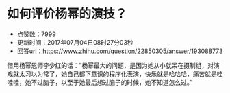 # 如何评价杨幂的演技？
- 点赞数：7999
- 更新时间：2017年07月04日08时27分03秒
- 回答url：https://www.zhihu.com/question/22850305/answer/193088773
<body>
 <p data-pid="4t9CHcG-">借用杨幂恩师李少红的话：”杨幂最大的问题，是因为她从小就呆在摄制组，对演戏就太习以为常了，她自己都下意识的程序化表演，快乐就是哈哈哈，痛苦就是哇哇哇，她不过脑子，以至于她最后想过脑子的时候，她不知道怎么过。”</p>
</body>